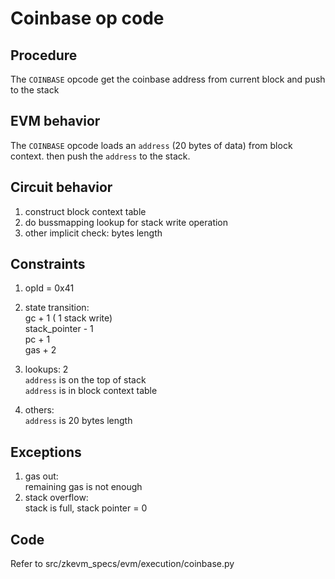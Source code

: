 # Coinbase op code

## Procedure

The `COINBASE` opcode get the coinbase address from current block and push to the stack

## EVM behavior

The `COINBASE` opcode loads an `address` (20 bytes of data) from block context.
then push the `address` to the stack.

## Circuit behavior

1. construct block context table 
2. do bussmapping lookup for stack write operation
3. other implicit check: bytes length

## Constraints

1. opId = 0x41
2. state transition:  
   gc + 1 ( 1 stack write)  
   stack_pointer - 1  
   pc + 1  
   gas + 2
3. lookups:  2  
   `address` is on the top of stack  
   `address` is in block context table

4. others:  
   `address` is 20 bytes length

## Exceptions

1. gas out:  
   remaining gas is not enough
2. stack overflow:  
   stack is full, stack pointer = 0

## Code

Refer to src/zkevm_specs/evm/execution/coinbase.py
